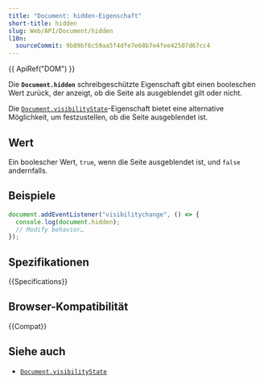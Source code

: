 ```yaml
---
title: "Document: hidden-Eigenschaft"
short-title: hidden
slug: Web/API/Document/hidden
l10n:
  sourceCommit: 9b89bf6c59aa5f4dfe7e68b7e4fee42507d67cc4
---
```


{{ ApiRef("DOM") }}

Die **`Document.hidden`** schreibgeschützte Eigenschaft gibt einen booleschen Wert zurück, der anzeigt, ob die Seite als ausgeblendet gilt oder nicht.

Die [`Document.visibilityState`](/de/docs/Web/API/Document/visibilityState)-Eigenschaft bietet eine alternative Möglichkeit, um festzustellen, ob die Seite ausgeblendet ist.

## Wert

Ein boolescher Wert, `true`, wenn die Seite ausgeblendet ist, und `false` andernfalls.

## Beispiele

```js
document.addEventListener("visibilitychange", () => {
  console.log(document.hidden);
  // Modify behavior…
});
```

## Spezifikationen

{{Specifications}}

## Browser-Kompatibilität

{{Compat}}

## Siehe auch

- [`Document.visibilityState`](/de/docs/Web/API/Document/visibilityState)
